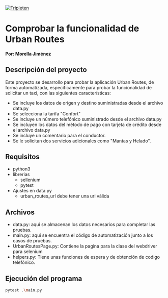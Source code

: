 [![Tripleten](https://id.tripleten.com/resources/2jrb4/login/practicum-keycloakify/build/favicon-32x32.png)]()
# Comprobar la funcionalidad de Urban Routes
#### Por: Morella Jiménez 

## Descripción del proyecto
Este proyecto se desarrollo para probar la aplicación Urban Routes, de forma automatizada, específicamente para probar la funcionalidad de solicitar un taxi, con las siguientes características:

- Se incluye los datos de origen y destino suministradas desde el archivo data.py
- Se selecciona la tarifa "Confort"
- Se incluye un número telefónico suministrado desde el archivo data.py
- Se incluyen los datos del método de pago con tarjeta de crédito desde el archivo data.py
- Se incluye un comentario para el conductor.
- Se le solicitan dos servicios adicionales como "Mantas y Helado".


## Requisitos

- python3
- librerias 
  - sellenium
  - pytest
- Ajustes en data.py
  - urban_routes_url debe tener una url válida

## Archivos

- data.py: aquí se almacenan los datos necesarios para completar las pruebas.
- main.py: aquí se encuentra el código de automatización junto a los casos de pruebas.
- UrbanRoutesPage.py: Contiene la pagina para la clase del webdriver para selenium 
- helpers.py: Tiene unas funciones de espera y de obtención de codigo telefónico.

## Ejecución del programa
```sh
pytest .\main.py
